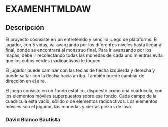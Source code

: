 # EXAMENHTMLDAW

## Descripción
El proyecto cosnsiste en un entretenido y sencillo juego de plataforms. El jugador, con 5 vidas, va avanzando por los diferentes niveles hasta llegar al final, donde se encontrará al monstruo final. Para ir avanzando por los mapas, debe ir recolectando todas las monedas de cada uno mientras evita que los cubos verdes (radioactivos) le toquen.

El jugador puede caminar con las teclas de flecha izquierda y derecha y puede saltar con la flecha hacia arriba. También puede cambiar de dirección en el aire.

El juego consiste en un fondo estático, dispuesto como una cuadrícula, con los elementos móviles superpuestos sobre ese fondo. Cada campo de la cuadrícula está vacío, sólido o de elementos radioactivos. Los elementos móviles son el jugador, las monedas y ciertas piezas de lava.

### David Blanco Bautista
